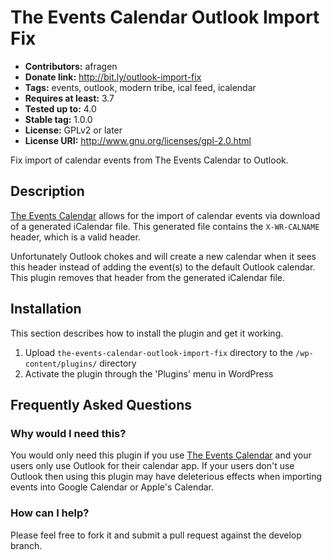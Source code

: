 # The Events Calendar Outlook Import Fix #
* **Contributors:** afragen
* **Donate link:** http://bit.ly/outlook-import-fix
* **Tags:** events, outlook, modern tribe, ical feed, icalendar
* **Requires at least:** 3.7
* **Tested up to:** 4.0
* **Stable tag:** 1.0.0
* **License:** GPLv2 or later
* **License URI:** http://www.gnu.org/licenses/gpl-2.0.html
  

Fix import of calendar events from The Events Calendar to Outlook.

## Description ##

[The Events Calendar](https://wordpress.org/plugins/the-events-calendar) allows for the import of calendar events via download of a generated iCalendar file. This generated file contains the `X-WR-CALNAME` header, which is a valid header.

Unfortunately Outlook chokes and will create a new calendar when it sees this header instead of adding the event(s) to the default Outlook calendar. This plugin removes that header from the generated iCalendar file.

## Installation ##

This section describes how to install the plugin and get it working.

1. Upload `the-events-calendar-outlook-import-fix` directory to the `/wp-content/plugins/` directory
1. Activate the plugin through the 'Plugins' menu in WordPress

## Frequently Asked Questions ##

### Why would I need this? ###

You would only need this plugin if you use [The Events Calendar](https://wordpress.org/plugins/the-events-calendar) and your users only use Outlook for their calendar app. If your users don't use Outlook then using this plugin may have deleterious effects when importing events into Google Calendar or Apple's Calendar.

### How can I help? ###

Please feel free to fork it and submit a pull request against the develop branch.
